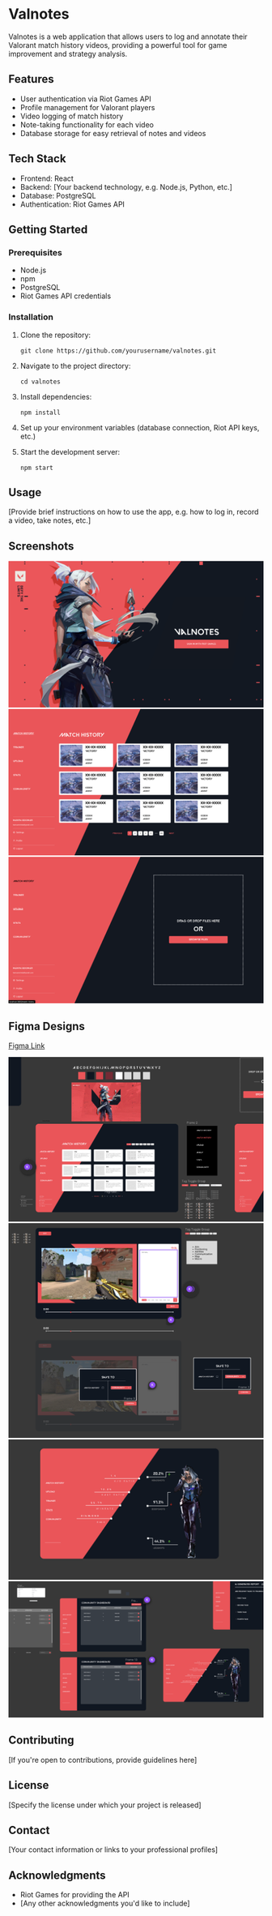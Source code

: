 # Valnotes

Valnotes is a web application that allows users to log and annotate their Valorant match history videos, providing a powerful tool for game improvement and strategy analysis.

## Features

- User authentication via Riot Games API
- Profile management for Valorant players
- Video logging of match history
- Note-taking functionality for each video
- Database storage for easy retrieval of notes and videos

## Tech Stack

- Frontend: React
- Backend: [Your backend technology, e.g. Node.js, Python, etc.]
- Database: PostgreSQL
- Authentication: Riot Games API

## Getting Started

### Prerequisites

- Node.js
- npm
- PostgreSQL
- Riot Games API credentials

### Installation

1. Clone the repository:
   ```
   git clone https://github.com/yourusername/valnotes.git
   ```

2. Navigate to the project directory:
   ```
   cd valnotes
   ```

3. Install dependencies:
   ```
   npm install
   ```

4. Set up your environment variables (database connection, Riot API keys, etc.)

5. Start the development server:
   ```
   npm start
   ```

## Usage

[Provide brief instructions on how to use the app, e.g. how to log in, record a video, take notes, etc.]

## Screenshots

![Screenshot 1](photos/photo1.png)
![Screenshot 2](photos/photo2.png)
![Screenshot 3](photos/photo3.png)



## Figma Designs

[Figma Link](https://www.figma.com/design/lMWOd0VHeMCxDB6uRjU796/Material-UI-for-Figma-(and-MUI-X)-(Community)?node-id=7603-15383&t=pe8LOI0r0W8wnWxo-1)

![Screenshot 4](photos/photo4.png)
![Screenshot 5](photos/photo5.png)
![Screenshot 6](photos/photo6.png)
![Screenshot 7](photos/photo7.png)


## Contributing

[If you're open to contributions, provide guidelines here]

## License

[Specify the license under which your project is released]

## Contact

[Your contact information or links to your professional profiles]

## Acknowledgments

- Riot Games for providing the API
- [Any other acknowledgments you'd like to include]
